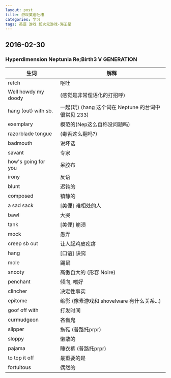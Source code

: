 ```yaml
---
layout: post
title: 游戏英语吐槽
categories: 学习
tags: 英语 游戏 超次元游戏-海王星
---
```


## 2016-02-30

### Hyperdimension Neptunia Re;Birth3 V GENERATION

|生词|解释|
|----|----|
|retch|呕吐|
|Well howdy my doody|(感觉是非常俚语化的打招呼)|
|hang (out) with sb.|一起(玩) (hang 这个词在 Neptune 的台词中很常见 233)|
|exemplary|模范的(Nep这么自称没问题吗)|
|razorblade tongue|(毒舌这么翻吗?)|
|badmouth|说坏话|
|savant|专家|
|how's going for you|呆胶布|
|irony|反语|
|blunt|迟钝的|
|composed|镇静的|
|a sad sack|[美俚] 难相处的人|
|bawl|大哭|
|tank|[美俚] 崩溃|
|mock|愚弄|
|creep sb out|让人起鸡皮疙瘩|
|hang|[口语] 诀窍|
|mole|鼹鼠|
|snooty|高傲自大的 (形容 Noire)|
|penchant|倾向, 嗜好|
|clincher|决定性事实|
|epitome|缩影 (像素游戏和 shovelware 有什么关系...)|
|goof off with|打发时间|
|curmudgeon|吝啬鬼|
|slipper|拖鞋 (普路托prpr)|
|sloppy|懒散的|
|pajama|睡衣裤 (普路托prpr)|
|to top it off|最重要的是|
|fortuitous|偶然的|

